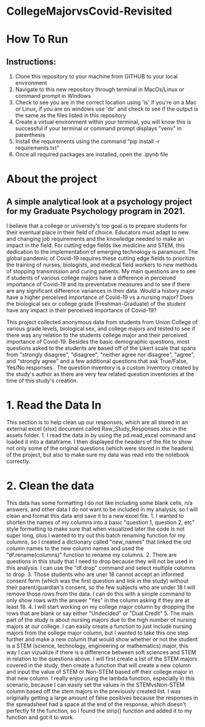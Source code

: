 
# CollegeMajorvsCovid-Revisited

# How To Run
## Instructions:

<p> 

1. Clone this repository to your machine from GITHUB to your local environment
2. Navigate to this new repository through terminal in MacOs/Linux or command prompt in Windows
3. Check to see you are in the correct location using 'ls' if you're on a Mac or Linux, if you are on windows use 'dir' and check to see if the output is the same as the files listed in this repository 
4. Create a virtual environment within your terminal, you will know this is successful if your terminal or command prompt displays "venv" in parenthesis 
5. Install the requirements using the command "pip install -r requirements.txt"
6. Once all required packages are installed, open the .ipynb file 

</p>

# About the project
## A simple analytical look at a psychology project for my Graduate Psychology program in 2021. 

<p> 
I believe that a college or university's top goal is to prepare students for their eventual place in their field of choice. Educators must adapt to new and changing job requirements and the knowledge needed to make an impact in the field. For cutting edge fields like medicine and STEM, this dedication to the implementation of emerging technology is paramount. The global pandemic of Covid-19 requires these cutting edge fields to prioritize the training of nurses, biologists, and medical field workers to new methods of stopping transmission and curing patients. My main questions are to see if students of various college majors have a difference in perceived importance of Covid-19 and its preventative measures and to see if there are any significant difference variances in their data. Would a history major have a higher perceived importance of Covid-19 vs a nursing major? Does the biological sex or college grade (Freshman-Graduate) of the student have any impact in their perceived importance of Covid-19?

This project collected anonymous data from students from Union College of various grade levels, biological sex, and college majors and tested to see if there was any relation to the students college major and their perceived importance of Covid-19. Besides the basic demographic questions, most questions asked to the students are based off of the Likert scale that spans from "strongly disagree", "disagree", "neither agree nor disagree", "agree", and "strongly agree" and a few additional questions that ask True/False, Yes/No responses.  The question inventory is a custom inventory created by the study's author as there are very few related question inventories at the time of this study's creation. 
</p>

# 1. Read the Data In

<p> 
This section is to help clean up our responses, which are all stored in an external excel (xlsx) document called Raw_Study_Responses.xlsx in the assets folder. 
1. I read the data in by using the pd.read_excel command and loaded it into a dataframe. I then displayed the headers of the file to show not only some of the original questions (which were stored in the headers) of the project, but also to make sure my data was read into the notebook correctly.
</p>

# 2. Clean the data

<p> 
This data has some formatting I do not like including some blank cells, n/a answers, and other data I do not want to be included in my analysis, so I will clean and format this data and save it to a new excel file.
1. I wanted to shorten the names of my columns into a basic "question 1, question 2, etc" style formatting to make sure that when visualized later the code is not super long, plus I wanted to try out this batch renaming function for my columns, so I created a dictionary called "new_names" that linked the old column names to the new column names and used the "df.rename(columns)" function to rename my columns.
2. There are questions in this study that I need to drop because they will not be used in this analysis. I can use the "df.drop" command and select multiple columns to drop.
3. Those students who are uner 18 cannot accept an informed consent form (which was the first question and link in the study) without their parent/guardian's consent, so the few subjects who are under 18 I will remove those rows from the data. I can do this with a simple command to only show rows with the answer "Yes" in the column asking if they are at least 18.
4. I will start working on my college major column by dropping the rows that are blank or say either "Undecided" or "Dual Credit"
5. The main part of the study is about nursing majors due to the high number of nursing majors at our college. I can easily create a function to just include nursing majors from the college major column, but I wanted to take this one step further and make a new column that would show whether or not the student is a STEM (science, technology, engineering or mathematics) major, this way I can vizualize if there is a difference between soft sciences and STEM in relation to the questions above. I will first create a list of the STEM majors covered in the study, then create a function that will create a new column and input the value of STEM or Non-STEM based off their college major in that new column. I really enjoy using the lambda function, especially in this scenario, because I can easily set the values in the STEMvsNon-STEM column based off the stem majors in the previously created list. I was originally getting a large amount of false positives because the responses in the spreadsheet had a space at the end of the response, which doesn't perfectly fit the function, so I found the strip() function and added it to my function and got it to work. 
</p>